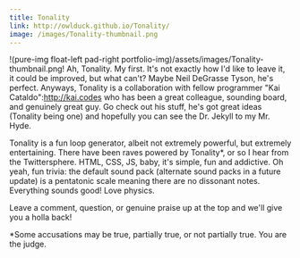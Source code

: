 ```yaml
---
title: Tonality
link: http://owlduck.github.io/Tonality/
image: /images/Tonality-thumbnail.png
---
```


!(pure-img float-left pad-right portfolio-img)/assets/images/Tonality-thumbnail.png! Ah, Tonality. My first. It's not exactly how I'd like to leave it, it could be improved, but what can't? Maybe Neil DeGrasse Tyson, he's perfect. Anyways, Tonality is a collaboration with fellow programmer "Kai Cataldo":http://kai.codes who has been a great colleague, sounding board, and genuinely great guy. Go check out his stuff, he's got great ideas (Tonality being one) and hopefully you can see the Dr. Jekyll to my Mr. Hyde.

Tonality is a fun loop generator, albeit not extremely powerful, but extremely entertaining. There have been raves powered by Tonality*, or so I hear from the Twittersphere. HTML, CSS, JS, baby, it's simple, fun and addictive. Oh yeah, fun trivia: the default sound pack (alternate sound packs in a future update) is a pentatonic scale meaning there are no dissonant notes. Everything sounds good! Love physics.

Leave a comment, question, or genuine praise up at the top and we'll give you a holla back!

*Some accusations may be true, partially true, or not partially true. You are the judge.
